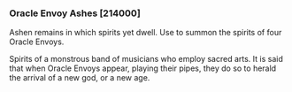 ### Oracle Envoy Ashes [214000]

Ashen remains in which spirits yet dwell. Use to summon the spirits of four Oracle Envoys.

Spirits of a monstrous band of musicians who employ sacred arts. It is said that when Oracle Envoys appear, playing their pipes, they do so to herald the arrival of a new god, or a new age.